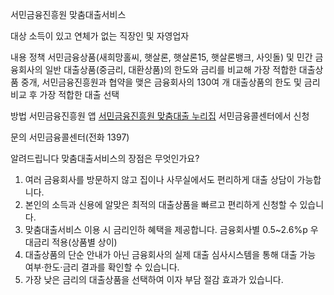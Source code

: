 서민금융진흥원 맞춤대출서비스

대상 소득이 있고 연체가 없는 직장인 및 자영업자

내용
정책 서민금융상품(새희망홀씨, 햇살론, 햇살론15, 햇살론뱅크, 사잇돌) 및 민간 금융회사의 일반 대출상품(중금리, 대환상품)의 한도와 금리를 비교해 가장 적합한 대출상품 중개,
서민금융진흥원과 협약을 맺은 금융회사의 130여 개 대출상품의 한도 및 금리 비교 후 가장 적합한 대출 선택

방법
서민금융진흥원 앱
[서민금융진흥원 맞춤대출 누리집](https://loan.kinfa.or.kr)
서민금융콜센터에서 신청

문의
서민금융콜센터(전화 1397)

알려드립니다
맞춤대출서비스의 장점은 무엇인가요?
1. 여러 금융회사를 방문하지 않고 집이나 사무실에서도 편리하게 대출 상담이 가능합니다.
2. 본인의 소득과 신용에 알맞은 최적의 대출상품을 빠르고 편리하게 신청할 수 있습니다.
3. 맞춤대출서비스 이용 시 금리인하 혜택을 제공합니다. 금융회사별 0.5~2.6%p 우대금리 적용(상품별 상이)
4. 대출상품의 단순 안내가 아닌 금융회사의 실제 대출 심사시스템을 통해 대출 가능 여부·한도·금리 결과를 확인할 수 있습니다.
5. 가장 낮은 금리의 대출상품을 선택하여 이자 부담 절감 효과가 있습니다.
